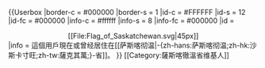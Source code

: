 {{Userbox
  |border-c = #000000
  |border-s = 1
  |id-c     = #FFFFFF
  |id-s     = 12
  |id-fc    = #000000
  |info-c   = #ffffff
  |info-s   = 8
  |info-fc  = #000000
  |id       = <center>[[File:Flag_of_Saskatchewan.svg‎|45px]]</center>
  |info     = 這個用戶現在或曾经居住在[[萨斯喀彻温‎|-{zh-hans:萨斯喀彻温;zh-hk:沙斯卡寸旺;zh-tw:薩克其萬;}-省]]。
}}
<includeonly>[[Category:薩斯喀徹溫省维基人]]</includeonly>